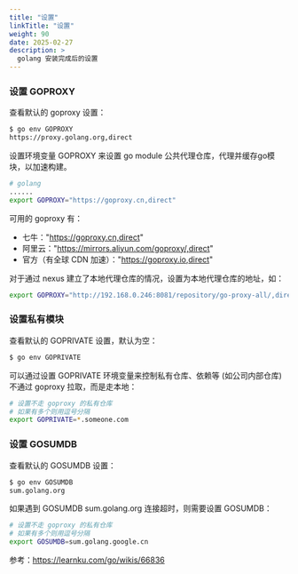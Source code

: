 ```yaml
---
title: "设置"
linkTitle: "设置"
weight: 90
date: 2025-02-27
description: >
  golang 安装完成后的设置
---
```


### 设置 GOPROXY

查看默认的 goproxy 设置：

```bash
$ go env GOPROXY
https://proxy.golang.org,direct
```

设置环境变量 GOPROXY 来设置 go module 公共代理仓库，代理并缓存go模块，以加速构建。

```bash
# golang
......
export GOPROXY="https://goproxy.cn,direct"
```

可用的 goproxy 有：

- 七牛："https://goproxy.cn,direct"
- 阿里云："https://mirrors.aliyun.com/goproxy/,direct"
- 官方（有全球 CDN 加速）："https://goproxy.io,direct"

对于通过 nexus 建立了本地代理仓库的情况，设置为本地代理仓库的地址，如：

```bash
export GOPROXY="http://192.168.0.246:8081/repository/go-proxy-all/,direct"
```

### 设置私有模块

查看默认的 GOPRIVATE 设置，默认为空：

```bash
$ go env GOPRIVATE

```

可以通过设置 GOPRIVATE 环境变量来控制私有仓库、依赖等 (如公司内部仓库) 不通过 goproxy 拉取，而是走本地：

```bash
# 设置不走 goproxy 的私有仓库
# 如果有多个则用逗号分隔
export GOPRIVATE=*.someone.com
```

### 设置 GOSUMDB

查看默认的 GOSUMDB 设置：

```bash
$ go env GOSUMDB
sum.golang.org
```

如果遇到 GOSUMDB sum.golang.org 连接超时，则需要设置 GOSUMDB：

```bash
# 设置不走 goproxy 的私有仓库
# 如果有多个则用逗号分隔
export GOSUMDB=sum.golang.google.cn
```

参考：https://learnku.com/go/wikis/66836